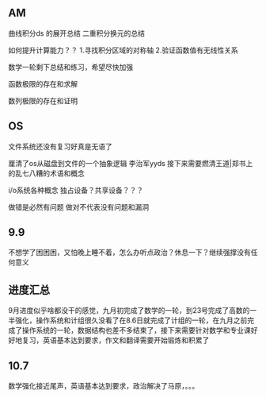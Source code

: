 ## AM
曲线积分ds 的展开总结
二重积分换元的总结


如何提升计算能力？？
1.寻找积分区域的对称轴
2.验证函数值有无线性关系

数学一轮剩下总结和练习，希望尽快加强

函数极限的存在和求解 

数列极限的存在和证明
## OS 
文件系统还没有复习好真是无语了

厘清了os从磁盘到文件的一个抽象逻辑 李治军yyds 接下来需要燃清王道|郑书上的乱七八糟的术语和概念


i/o系统各种概念 独占设备？共享设备？？？

做错是必然有问题
做对不代表没有问题和漏洞
## 9.9
不想学了困困困，又怕晚上睡不着，怎么办听点政治？休息一下？继续强撑没有任何意义 
## 进度汇总
9月进度似乎啥都没干的感觉，九月初完成了数学的一轮，到23号完成了高数的一半强化，操作系统和计组很久没看了在8.6日就完成了计组的一轮，在九月之前完成了操作系统的一轮，数据结构也差不多结束了，接下来需要针对数学和专业课好好地复习，英语基本达到要求，作文和翻译需要开始锻炼和积累了

## 10.7 
数学强化接近尾声，英语基本达到要求，政治解决了马原，。。。